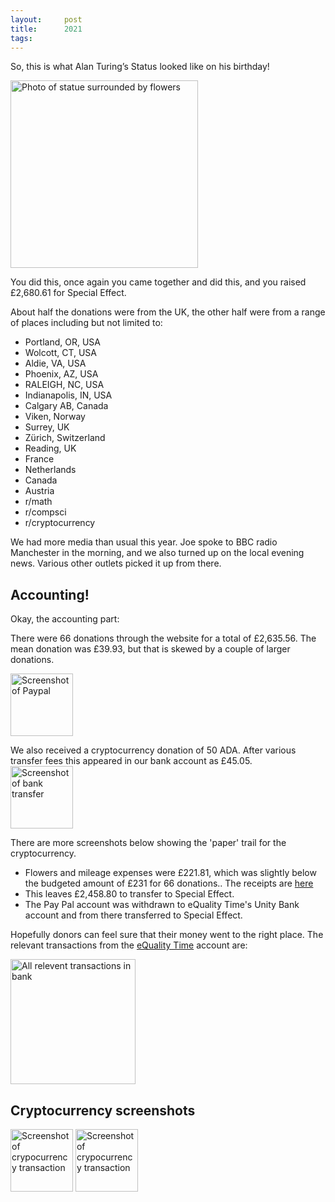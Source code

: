 ```yaml
---
layout:     post
title:      2021
tags:       
---
```


So, this is what Alan Turing’s Status looked like on his birthday!

<img src="{{site.baseurl}}/assets/images/2021/1.JPG" alt="Photo of statue surrounded by flowers" width=300px />


You did this, once again you came together and did this, and you raised £2,680.61 for Special Effect.

About half the donations were from the UK, the other half were from a range of places including but not limited to: 

* Portland, OR, USA
* Wolcott, CT, USA
* Aldie, VA, USA
* Phoenix, AZ, USA
* RALEIGH, NC, USA
* Indianapolis, IN, USA
* Calgary AB, Canada
* Viken, Norway
* Surrey, UK
* Zürich, Switzerland
* Reading, UK
* France
* Netherlands
* Canada
* Austria
* r/math
* r/compsci
* r/cryptocurrency

We had more media than usual this year. Joe spoke to BBC radio Manchester in the morning, and we also turned up on the local evening news. Various other outlets picked it up from there. 

## Accounting!
Okay, the accounting part:

There were 66 donations through the website for a total of £2,635.56. The mean donation was £39.93, but that is skewed by a couple of larger donations. 

<img src="{{site.baseurl}}/assets/images/2021/paypal.png" alt="Screenshot of Paypal" width=100px />

We also received a cryptocurrency donation of 50 ADA. After various transfer fees this appeared in our bank account as £45.05.  
<img src="{{site.baseurl}}/assets/images/2021/2.png" alt="Screenshot of bank transfer" width=100px />

There are more screenshots below showing the 'paper' trail for the cryptocurrency. 


*   Flowers and mileage expenses were £221.81, which was slightly below the budgeted amount of £231 for 66 donations.\. The receipts are [here]({{site.baseurl}}/assets/images/2021/flowers.pdf)
*   This leaves £2,458.80 to transfer to Special Effect. 
*   The Pay Pal account was withdrawn to eQuality Time's Unity Bank account and from there transferred to Special Effect. 

Hopefully donors can feel sure that their money went to the right place. The relevant transactions from the [eQuality Time](https://equalitytime.co.uk/) account are: 

<img src="{{site.baseurl}}/assets/images/2021/bank.png" alt="All relevent transactions in bank" width=200px />



## Cryptocurrency screenshots
<img src="{{site.baseurl}}/assets/images/2021/3.jpeg" alt="Screenshot of crypocurrency transaction" width=100px />
<img src="{{site.baseurl}}/assets/images/2021/4.jpeg" alt="Screenshot of crypocurrency transaction" width=100px />
